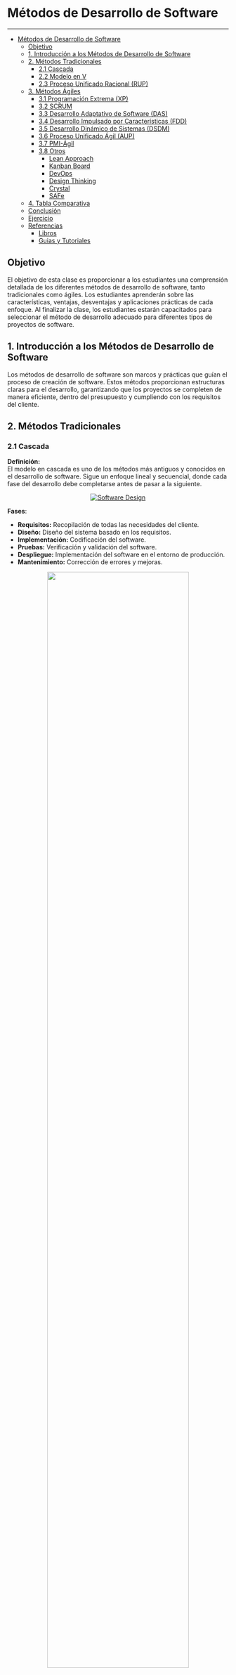 # Métodos de Desarrollo de Software

---

<!-- @import "[TOC]" {cmd="toc" depthFrom=1 depthTo=6 orderedList=false} -->

<!-- code_chunk_output -->

- [Métodos de Desarrollo de Software](#métodos-de-desarrollo-de-software)
  - [Objetivo](#objetivo)
  - [1. Introducción a los Métodos de Desarrollo de Software](#1-introducción-a-los-métodos-de-desarrollo-de-software)
  - [2. Métodos Tradicionales](#2-métodos-tradicionales)
    - [2.1 Cascada](#21-cascada)
    - [2.2 Modelo en V](#22-modelo-en-v)
    - [2.3 Proceso Unificado Racional (RUP)](#23-proceso-unificado-racional-rup)
  - [3. Métodos Ágiles](#3-métodos-ágiles)
    - [3.1 Programación Extrema (XP)](#31-programación-extrema-xp)
    - [3.2 SCRUM](#32-scrum)
    - [3.3 Desarrollo Adaptativo de Software (DAS)](#33-desarrollo-adaptativo-de-software-das)
    - [3.4 Desarrollo Impulsado por Características (FDD)](#34-desarrollo-impulsado-por-características-fdd)
    - [3.5 Desarrollo Dinámico de Sistemas (DSDM)](#35-desarrollo-dinámico-de-sistemas-dsdm)
    - [3.6 Proceso Unificado Ágil (AUP)](#36-proceso-unificado-ágil-aup)
    - [3.7 PMI-Ágil](#37-pmi-ágil)
    - [3.8 Otros](#38-otros)
      - [Lean Approach](#lean-approach)
      - [Kanban Board](#kanban-board)
      - [DevOps](#devops)
      - [Design Thinking](#design-thinking)
      - [Crystal](#crystal)
      - [SAFe](#safe)
  - [4. Tabla Comparativa](#4-tabla-comparativa)
  - [Conclusión](#conclusión)
  - [Ejercicio](#ejercicio)
  - [Referencias](#referencias)
    - [Libros](#libros)
    - [Guias y Tutoriales](#guias-y-tutoriales)

<!-- /code_chunk_output -->



## Objetivo

El objetivo de esta clase es proporcionar a los estudiantes una comprensión detallada de los diferentes métodos de desarrollo de software, tanto tradicionales como ágiles. Los estudiantes aprenderán sobre las características, ventajas, desventajas y aplicaciones prácticas de cada enfoque. Al finalizar la clase, los estudiantes estarán capacitados para seleccionar el método de desarrollo adecuado para diferentes tipos de proyectos de software.


## 1. Introducción a los Métodos de Desarrollo de Software

Los métodos de desarrollo de software son marcos y prácticas que guían el proceso de creación de software. Estos métodos proporcionan estructuras claras para el desarrollo, garantizando que los proyectos se completen de manera eficiente, dentro del presupuesto y cumpliendo con los requisitos del cliente.


## 2. Métodos Tradicionales

### 2.1 Cascada

**Definición:**  
El modelo en cascada es uno de los métodos más antiguos y conocidos en el desarrollo de software. Sigue un enfoque lineal y secuencial, donde cada fase del desarrollo debe completarse antes de pasar a la siguiente.

<div align="center">

[![Software Design](https://img.youtube.com/vi/Y_A0E1ToC_I/hqdefault.jpg)](https://www.youtube.com/watch?v=Y_A0E1ToC_I)

</div>

**Fases**:  
- **Requisitos:** Recopilación de todas las necesidades del cliente.
- **Diseño:** Diseño del sistema basado en los requisitos.
- **Implementación:** Codificación del software.
- **Pruebas:** Verificación y validación del software.
- **Despliegue:** Implementación del software en el entorno de producción.
- **Mantenimiento:** Corrección de errores y mejoras.

<div align="center">
<img src="https://kruschecompany.com/wp-content/uploads/2021/09/Waterfall-methodology-infographic-showing-software-development-models-linear-life-cycle-phases-1536x1229.jpg" width=80%>
</div>

[What is the Waterfall software development methodology and is it still relevant?](https://kruschecompany.com/waterfall-software-development-methodology/)


</div>

**Ventajas:**  
- Simple y fácil de entender y utilizar.
- Adecuado para proyectos pequeños con requisitos claros y definidos.

**Desventajas:**  
- Poco flexible; difícil de retroceder a fases anteriores.
- Riesgo elevado si los requisitos no se comprenden completamente desde el principio.

**Ejemplo Práctico:**  
Desarrollo de software para sistemas integrados donde los requisitos son muy claros y no cambiarán.

### 2.2 Modelo en V

**Definición:**  
El modelo en V es una extensión del modelo en cascada, pero enfatiza la verificación y validación en cada fase del desarrollo.

**Fases:**
- Similar al modelo en cascada, pero con un enfoque paralelo en la prueba y desarrollo.

<div align="center">
<img src="https://www.bdtask.com/blog/assets/plugins/ckfinder/core/connector/php/uploads/images/diagram-of-v-model.jpg" width=80%>
</div>

[V Model In Software Development-Best Practice in SDLC Process](https://www.bdtask.com/blog/v-model-in-software-development)


**Ventajas:**  
- Mayor enfoque en las pruebas desde el principio.
- Adecuado para proyectos donde la calidad es crítica.

**Desventajas:**  
- Como el modelo en cascada, es inflexible y no maneja bien los cambios en los requisitos.

**Ejemplo Práctico:**  
Desarrollo de software para sistemas de control crítico, como software médico o aeroespacial.

### 2.3 Proceso Unificado Racional (RUP)

**Definición:**  
RUP es un marco iterativo que permite la personalización de procesos. Se basa en la creación de modelos visuales del sistema y en la iteración a través de varias fases del ciclo de vida del software.

<div align="center">

[![Software Design](https://img.youtube.com/vi/caLs9vlqSs4/hqdefault.jpg)](https://www.youtube.com/watch?v=caLs9vlqSs4)

</div>

**Fases:**  
- **Inicio:** Definición de la visión del proyecto.
- **Elaboración:** Análisis de requisitos y diseño del sistema.
- **Construcción:** Desarrollo y prueba de componentes.
- **Transición:** Despliegue y entrega del producto final.


<center>
<table>
<tr>
</tr>
<tr>
<td>

<div align="center">
<img src="https://cdn.sketchbubble.com/pub/media/catalog/product/optimized1/1/f/1f26a4b2de8657ecc76f9e29a56e6083b48c21cd0ff0be1fcc0aeca003f8f107/rational-unified-process-mc-slide1.png" width=100%>
</div>

</td>
<td>

<div align="center">
<img src="https://cdn.sketchbubble.com/pub/media/catalog/product/optimized1/9/d/9de4b0672a98679eb5c82edc7636bc6910c0d68b0c630e7a16053c861f8f2b28/rational-unified-process-mc-slide5.png" width=100%>
</div>

</td>
</tr>
</table>
</center>

[Rational Unified Process PowerPoint and Google Slides Template](https://www.sketchbubble.com/en/presentation-rational-unified-process.html)

**Ventajas:**  
- Flexible y adaptable a diferentes tipos de proyectos.
- Enfoque iterativo que permite mejoras continuas.

**Desventajas:**  
- Puede ser complejo y difícil de gestionar en proyectos más pequeños.
- Requiere una gran cantidad de documentación y seguimiento.

**Ejemplo Práctico:**  
Desarrollo de sistemas empresariales grandes y complejos que requieren flexibilidad y adaptación continua.


## 3. Métodos Ágiles

**Definición**
Los métodos ágiles son un conjunto de enfoques de desarrollo de software diseñados para promover la flexibilidad, la colaboración y la entrega continua de valor en entornos de proyectos que requieren adaptabilidad. Surgieron en respuesta a las limitaciones de los métodos tradicionales, que a menudo son demasiado rígidos, para enfrentar los cambios rápidos en los requisitos del cliente y en el entorno del proyecto.  Promueven la flexibilidad, la colaboración y la entrega rápida de software funcional.

**Características Clave de los Métodos Ágiles:**

1. **Iterativos e Incrementales:**
   - En lugar de intentar desarrollar un sistema completo de una sola vez, los métodos ágiles dividen el trabajo en pequeños incrementos funcionales que se completan en iteraciones cortas, típicamente de dos a cuatro semanas. Cada iteración produce un incremento de software que se puede probar, revisar y mejorar en función del feedback recibido.

2. **Colaboración Estrecha con el Cliente:**
   - Los métodos ágiles fomentan una colaboración continua con el cliente o con un representante del cliente (como el Product Owner en Scrum). Esto asegura que el equipo de desarrollo entienda completamente los requisitos del cliente y pueda adaptarse rápidamente a los cambios en esos requisitos.

3. **Equipos Autogestionados:**
   - Los equipos en un entorno ágil son generalmente pequeños, multifuncionales y autogestionados. Esto significa que el equipo tiene la autonomía para decidir cómo cumplir con los objetivos del proyecto, lo que fomenta la innovación y la eficiencia.

4. **Respuesta Rápida al Cambio:**
   - Uno de los principios fundamentales de los métodos ágiles es la capacidad de adaptarse al cambio, incluso en etapas tardías del desarrollo. Esto contrasta con los métodos tradicionales, donde los cambios a menudo son costosos y difíciles de implementar.

5. **Entrega Continua de Valor:**
   - En lugar de esperar hasta el final del proyecto para entregar el producto final, los métodos ágiles buscan entregar valor al cliente de manera continua a lo largo del ciclo de vida del proyecto. Esto se logra a través de entregas frecuentes y funcionales que pueden ser evaluadas y utilizadas por el cliente.

**Manifiesto Ágil:**
El Manifiesto Ágil, publicado en 2001 por un grupo de 17 desarrolladores de software, establece los valores y principios fundamentales que guían los métodos ágiles. Los cuatro valores principales del manifiesto son:

1. **Individuos e interacciones sobre procesos y herramientas.**
2. **Software funcionando sobre documentación extensiva.**
3. **Colaboración con el cliente sobre negociación de contratos.**
4. **Responder al cambio sobre seguir un plan.**

Además, el manifiesto se acompaña de 12 principios que detallan cómo aplicar estos valores en la práctica, enfatizando la entrega temprana y continua de software, la simplicidad, y la mejora continua del equipo y el producto.

**Ventajas de los Métodos Ágiles:**

- **Mayor Flexibilidad:** Permiten adaptarse rápidamente a los cambios en los requisitos y en las prioridades del cliente.
- **Mayor Participación del Cliente:** Fomenta una comunicación constante y la colaboración con el cliente, lo que reduce el riesgo de malentendidos y errores en los requisitos.
- **Mejora Continua:** A través de la retrospección y la entrega continua de incrementos de software, los equipos ágiles pueden mejorar sus procesos y productos de manera continua.
- **Reducción del Riesgo:** Al trabajar en ciclos cortos y entregar funcionalidad continuamente, los riesgos se identifican y mitigan más rápidamente.

Los métodos ágiles han transformado la industria del software, brindando un enfoque más dinámico y centrado en el cliente para la gestión y ejecución de proyectos. Son particularmente útiles en entornos donde los requisitos son inciertos o pueden cambiar rápidamente, y donde la velocidad de entrega es una prioridad.

<center>
<table>
<tr>
</tr>
<tr>
<td>

<div align="center">

[![Software Design](https://img.youtube.com/vi/8eVXTyIZ1Hs/hqdefault.jpg)](https://www.youtube.com/watch?v=8eVXTyIZ1Hs)

</div>

</td>
<td>

<div align="center">

[![Software Design](https://img.youtube.com/vi/zi7uGg6FVM4/hqdefault.jpg)](https://www.youtube.com/watch?v=zi7uGg6FVM4)

</div>

</td>
</tr>
</table>
</center>

### 3.1 Programación Extrema (XP)

**Definición:**  
XP es un enfoque de desarrollo ágil que enfatiza la simplicidad, la comunicación, la retroalimentación y el coraje. Se centra en entregas frecuentes de software funcional y en la adaptación constante a los cambios en los requisitos.

<div align="center">

[![Software Design](https://img.youtube.com/vi/p3Zl6dLGILU/hqdefault.jpg)](https://www.youtube.com/watch?v=p3Zl6dLGILU)

</div>

**Prácticas clave:**  
- **Desarrollo incremental:** Entrega de pequeñas funcionalidades en ciclos cortos.
- **Pruebas constantes:** Pruebas unitarias y de integración continuas.
- **Programación en parejas:** Dos desarrolladores trabajan juntos en una sola tarea para mejorar la calidad del código.

<div align="center">
<img src="https://www.visual-paradigm.com/servlet/editor-content/scrum/the-top-7-popular-agile-development-approaches/sites/7/2018/12/extreme-programming.png" width=90%>
</div>

[The Top 7 Popular Agile Development Approaches](https://www.visual-paradigm.com/scrum/the-top-7-popular-agile-development-approaches/)

**Aspectos Importantes**
- Comunicación
- Simplicidad
- Retroalimentación
- Respeto
- Valentía

**Ventajas:**  
- Alta adaptabilidad a los cambios en los requisitos.
- Mejora continua de la calidad del código.

**Desventajas:**  
- Puede ser difícil de implementar en equipos grandes.
- Requiere un alto nivel de disciplina y comunicación.

**Ejemplo Práctico:**  
Desarrollo de aplicaciones web donde los requisitos pueden cambiar con frecuencia y se requieren entregas rápidas.

### 3.2 SCRUM

**Definición:**  
SCRUM es un marco ágil que organiza el desarrollo en sprints, ciclos cortos de trabajo que normalmente duran entre 2 y 4 semanas. SCRUM se centra en la colaboración, la flexibilidad y la entrega constante de valor.


<center>
<table>
<tr>
</tr>
<tr>
<td>

<div align="center">

[![Software Design](https://img.youtube.com/vi/TRcReyRYIMg/hqdefault.jpg)](https://www.youtube.com/watch?v=TRcReyRYIMg)

</div>

</td>
<td>

<div align="center">

[![Software Design](https://img.youtube.com/vi/2Vt7Ik8Ublw/hqdefault.jpg)](https://www.youtube.com/watch?v=2Vt7Ik8Ublw)

</div>

</td>
</tr>
</table>
</center>

[✋ #3. SCRUM en 👉 6 minutos 👈 | Metodologías Ágiles](https://www.youtube.com/watch?v=HhC75IonpOU) 
[What is Scrum? | Scrum under 3 minutes ](https://www.youtube.com/watch?v=iJ_sl6J8PRg)

**Roles clave:**  
- **Product Owner:** Define las prioridades y gestiona los pendientes (backlog).
- **Scrum Master:** Facilita el proceso SCRUM y elimina obstáculos.
- **Equipo de desarrollo:** Realiza el trabajo necesario para completar las tareas del sprint.

**Eventos clave:**  
- **Sprint Planning:** Planificación del trabajo a realizar en el sprint.
- **Daily Scrum:** Reunión diaria para sincronizar el trabajo y ajustar el plan.
- **Sprint Review:** Revisión del trabajo completado al final del sprint.
- **Sprint Retrospective:** Reflexión sobre el proceso para mejorarlo en el siguiente sprint.


<div align="center">
<img src="https://www.visual-paradigm.com/servlet/editor-content/scrum/the-top-7-popular-agile-development-approaches/sites/7/2018/12/five-scrum-events.png" width=100%>
</div>

[The Top 7 Popular Agile Development Approaches](https://www.visual-paradigm.com/scrum/the-top-7-popular-agile-development-approaches/)

<div align="center">
<img src="https://donetonic.com/wp-content/uploads/2022/10/Procesos-SCRUM-1024x575.png" width=100%>
</div>

[Pasos para configurar tu flujo de trabajo Scrum](https://donetonic.com/es/pasos-para-configurar-tu-flujo-de-trabajo-scrum/)

**Ventajas:**  
- Alta transparencia y visibilidad del progreso.
- Enfoque en la entrega rápida de valor al cliente.

**Desventajas:**  
- Puede ser difícil de aplicar en proyectos donde los requisitos son muy inciertos.
- Requiere un compromiso fuerte del equipo y del Product Owner.

**Ejemplo Práctico:**  
Desarrollo de software comercial donde las prioridades pueden cambiar con frecuencia.

### 3.3 Desarrollo Adaptativo de Software (DAS)

**Definición:**  
DAS es un enfoque ágil que enfatiza la adaptación y la flexibilidad. Está diseñado para proyectos donde los requisitos no se pueden definir por completo desde el principio y pueden cambiar durante el desarrollo.

<div align="center">

[![Software Design](https://img.youtube.com/vi/ePNSAIJ9-Ls/hqdefault.jpg)](https://www.youtube.com/watch?v=ePNSAIJ9-Ls)

</div>

[Desarrollo Adaptativo de Software](https://www.youtube.com/watch?v=rm9mTPV0_YM)

**Fases:**  
- **Especulación:** Planificación inicial con la comprensión de que los cambios son inevitables.
- **Colaboración:** Trabajo en equipo para resolver problemas a medida que surgen.
- **Aprendizaje:** Reflexión continua sobre lo que funciona y lo que no.

<div>
<img src="https://media.geeksforgeeks.org/wp-content/uploads/20240628160315/asd1.webp" width=100%>
</div>

[What is Adaptive Software Development (ASD)?](https://www.geeksforgeeks.org/adaptive-software-development-asd/)

**Ventajas:**  
- Excelente para proyectos con alta incertidumbre.
- Fomenta la innovación y la experimentación.

**Desventajas:**  
- Puede ser difícil de gestionar si el equipo no está acostumbrado a la incertidumbre.
- Requiere una comunicación constante y efectiva.

**Ejemplo Práctico:**  
Proyectos de I+D donde la innovación y la experimentación son clave.

### 3.4 Desarrollo Impulsado por Características (FDD)

**Definición:**  
FDD es un enfoque ágil que se centra en la entrega de características de software que aportan valor al cliente. El desarrollo se organiza en torno a la construcción de características definidas de manera clara.


<div align="center">

[![Software Design](https://img.youtube.com/vi/mmlOgBWLVO4/hqdefault.jpg)](https://www.youtube.com/watch?v=mmlOgBWLVO4)

</div>


**Etapas:**  
- **Desarrollo del modelo:** Creación de un modelo general del sistema.
- **Construcción de la lista de características:** Identificación de todas las características del sistema.
- **Planificación por característica:** Definición de un plan de desarrollo basado en la entrega de cada característica.
- **Diseño por característica:** Diseño detallado de cada característica.
- **Construcción por característica:** Desarrollo y prueba de cada característica.

<div>
<img src="https://lvivity.com/wp-content/uploads/2020/06/fdd-steps.jpg" width=100%>
</div>

[7 Things You Need to Know About Feature Driven Development](https://lvivity.com/7-things-about-feature-driven-development)


**Ventajas:**  
- Enfoque en la entrega constante de valor al cliente.
- Adecuado para proyectos donde las características son bien comprendidas y pueden priorizarse.

**Desventajas:**  
- Puede no ser adecuado para proyectos muy complejos o donde las características son difíciles de definir desde el principio.
- Requiere una planificación detallada y una gestión efectiva.

**Ejemplo Práctico:**  
Desarrollo de sistemas de comercio electrónico donde las características clave como el catálogo de productos, el carrito de compras, y el procesamiento de pagos deben ser implementadas de manera prioritaria.

### 3.5 Desarrollo Dinámico de Sistemas (DSDM)

**Definición:**  
DSDM es un enfoque ágil que se centra en la entrega de software funcional en plazos ajustados. Promueve la colaboración, la calidad y la entrega incremental.


<center>
<table>
<tr>
</tr>
<tr>
<td>

<div align="center">

[![Software Design](https://img.youtube.com/vi/KIydGplAVo4/hqdefault.jpg)](https://www.youtube.com/watch?v=KIydGplAVo4)

</div>

</td>
<td>

<div align="center">

[![Software Design](https://img.youtube.com/vi/rIlcaPEGpyg/hqdefault.jpg)](https://www.youtube.com/watch?v=rIlcaPEGpyg)

</div>

</td>
</tr>
</table>
</center>

**Principios clave:**  
- **Entrega a tiempo:** Cumplir con los plazos es más importante que completar todas las características.
- **Colaboración:** Trabajar estrechamente con los stakeholders.
- **Entrega incremental:** Entrega de software en pequeños incrementos funcionales.

**Fases:**

- Pre-proyecto
- Estudio de viabilidad
- Estudio de negocio
- Iteración del modelo funcional
- Diseño y construcción de la iteración
- Implementación
- Post-proyecto

<div align="center">
<img src="https://www.toolsqa.com/gallery/Agile%20-%20Scrum/3.Feasibility-Study-and-Business-Study-in-DSDM.webp" width=90%>
</div>

[DSDM : A Step-by-Step-Guide [2019]](https://www.toolsqa.com/agile/dsdm-guide/)

**Ventajas:**  
- Excelente para proyectos con plazos estrictos.
- Enfoque en la entrega rápida de valor.

**Desventajas:**  
- Puede ser difícil de aplicar en proyectos donde la calidad completa es crítica.
- Requiere una fuerte colaboración entre el equipo de desarrollo y los stakeholders.

**Ejemplo Práctico:**  
Proyectos donde el tiempo de comercialización es crítico, como en el desarrollo de productos para mercados muy competitivos.


### 3.6 Proceso Unificado Ágil (AUP)

**Definición:**  
AUP es una simplificación de RUP (Proceso Unificado Racional) que integra principios ágiles, buscando un equilibrio entre la disciplina de RUP y la flexibilidad de los métodos ágiles.  

Es un proceso de desarrollo iterativo e incremental. Las fases de elaboración, construcción y transición se dividen en una serie de iteraciones temporizadas. (En un proyecto de gran envergadura, la fase de inicio también puede dividirse en iteraciones). Cada iteración da lugar a un incremento, que es una versión del sistema que contiene una funcionalidad añadida o mejorada en comparación con la versión anterior. 

<div align="center">

[![Software Design](https://img.youtube.com/vi/oFbr-EcWJ4I/hqdefault.jpg)](https://www.youtube.com/watch?v=oFbr-EcWJ4I)

</div>

**Fases:**
- **Inicio, Elaboración, Construcción y Transición:** Similares a las fases de RUP, pero con un enfoque en la entrega incremental y continua de valor al cliente.
- **Iteración y Retroalimentación:** Al igual que en otros enfoques ágiles, AUP se basa en la iteración y la retroalimentación continua para ajustar y mejorar el software a medida que avanza el desarrollo.

<div align="center">
<img src="https://www.slideteam.net/media/catalog/product/cache/1280x720/a/u/aup_software_development_phases_of_each_workflow_in_agile_unified_process_slide01.jpg" width=90%>
</div>

<div align="center">
<img src="https://upload.wikimedia.org/wikipedia/commons/d/d9/UnifiedProcessProjectProfile20060708.png" width=60%>
</div>


<div align="center">
<img src="https://www.slideteam.net/media/catalog/product/cache/1280x720/a/u/aup_software_development_7_disciplines_of_agile_unified_process_slide01.jpg" width=90%>
</div>




**Ventajas:**
- **Flexibilidad:** Combina la estructura de un proceso unificado con la adaptabilidad de los métodos ágiles, permitiendo ajustar los requisitos y prioridades a medida que se desarrolla el proyecto.
- **Enfoque en la Calidad:** Mantiene el enfoque en la calidad y en la entrega continua de valor, lo que es especialmente útil en proyectos grandes y complejos.

**Desventajas:**
- **Complejidad:** Aunque es una versión simplificada de RUP, AUP todavía puede ser más complejo que otros métodos ágiles más ligeros como SCRUM.
- **Requiere Disciplina:** Para implementar AUP de manera efectiva, se requiere una disciplina considerable en la planificación y ejecución.

**Ejemplo Práctico:**  
Proyectos de desarrollo de software empresarial que requieren un enfoque más estructurado pero que también necesitan adaptarse rápidamente a los cambios en el mercado o en las necesidades del cliente.

### 3.7 PMI-Ágil

**Definición:**  
PMI-Ágil es una combinación del enfoque tradicional de gestión de proyectos del Project Management Institute (PMI) con principios ágiles. Este enfoque busca integrar las mejores prácticas de la gestión de proyectos con la flexibilidad y adaptabilidad de los métodos ágiles.


<div align="center">

[![Software Design](https://img.youtube.com/vi/3DMi4T8Y_Dg/hqdefault.jpg)](https://www.youtube.com/watch?v=3DMi4T8Y_Dg)

</div>


**Características Clave:**

- **Integración de Marcos:** Combina prácticas de gestión de proyectos tradicionales, como las contenidas en el PMBOK (Project Management Body of Knowledge), con marcos ágiles como SCRUM, XP, o Kanban.
- **Enfoque en el Valor:** Prioriza la entrega de valor al cliente de manera continua, adaptando el alcance y las prioridades del proyecto según sea necesario.
- **Gestión Híbrida:** Permite que diferentes partes del proyecto se gestionen utilizando enfoques diferentes. Por ejemplo, la planificación global del proyecto podría seguir un enfoque tradicional, mientras que la ejecución podría utilizar métodos ágiles.

**Ventajas:**

- **Flexibilidad:** Permite adaptar el enfoque de gestión a las necesidades específicas del proyecto y del cliente.
- **Mejora de la Comunicación:** Fomenta la colaboración continua entre los equipos y los stakeholders.
- **Mejora en la Gestión de Riesgos:** Combina la previsibilidad y el control de los métodos tradicionales con la adaptabilidad de los métodos ágiles, lo que facilita una mejor gestión de los riesgos.

**Desventajas:**

- **Complejidad:** Requiere una comprensión profunda tanto de las metodologías tradicionales como de las ágiles, lo que puede dificultar su implementación.
- **Resistencia al Cambio:** En organizaciones con una fuerte cultura de gestión de proyectos tradicional, puede haber resistencia a la adopción de prácticas ágiles.

**Ejemplo Práctico:**

Un proyecto de desarrollo de software en una gran organización que utiliza prácticas tradicionales de gestión de proyectos (como la planificación y el control detallado de costos) pero necesita la flexibilidad de los métodos ágiles para adaptarse rápidamente a los cambios en los requisitos del cliente.

**Herramientas y Técnicas:**

- **Agile Project Management (APM):** Una herramienta que combina las prácticas del PMI con la agilidad.
- **Scrum of Scrums:** Una técnica para coordinar múltiples equipos ágiles en un entorno de proyecto más grande.
- **Burn-Down Charts y Burn-Up Charts:** Gráficos utilizados para seguir el progreso del proyecto en entornos ágiles.

**PMI y Certificación:**

- **PMI-ACP (Agile Certified Practitioner):** Una certificación ofrecida por PMI que valida el conocimiento y la experiencia en la gestión de proyectos ágiles.
- **PMBOK Guide - Seventh Edition:** Incluye principios ágiles como parte de las mejores prácticas de gestión de proyectos.


<div align="center">

[![Software Design](https://img.youtube.com/vi/K7YMEFjh724/hqdefault.jpg)](https://www.youtube.com/watch?v=K7YMEFjh724)

</div>

### 3.8 Otros

#### Lean Approach

<div align="center">
<img src="https://www.visual-paradigm.com/servlet/editor-content/scrum/the-top-7-popular-agile-development-approaches/sites/7/2020/01/lean-principles.png" widht=90%>
</div>

#### Kanban Board

<div align="center">
<img src="https://www.visual-paradigm.com/servlet/editor-content/scrum/the-top-7-popular-agile-development-approaches/sites/7/2020/01/kanban-board.png" widht=90%>
</div>

[The Top 7 Popular Agile Development Approaches](https://www.visual-paradigm.com/scrum/the-top-7-popular-agile-development-approaches/)

#### DevOps

<div align="center">
<img src="https://agilefirst.io/content/images/size/w2000/2022/06/agile-devops.png  " widht=90%>
</div>

[Agile DevOps](https://agilefirst.io/agile-devops/)

#### Design Thinking

#### Crystal

#### SAFe

## 4. Tabla Comparativa

| **Método** | **Características** | **Ventajas** | **Desventajas** | **Aplicaciones** |
|-------------------------------------|---------------------------------------------------------------------------------------------------------------------------------------------------------|---------------------------------------------------------------------------------------------------------------------------------------------------------------------------------|--------------------------------------------------------------------------------------------------------------------------------------------------------------------------------|-------------------------------------------------------------------------------------------------------|
| **Cascada**                         | - Secuencial <br> - Fases claramente definidas (Requisitos, Diseño, Implementación, Verificación, Mantenimiento)                                          | - Fácil de entender y gestionar <br> - Buen control de proyecto <br> - Adecuado para proyectos con requisitos claros y bien definidos                                           | - Difícil de adaptar a cambios <br> - Riesgo de errores tardíos <br> - No se ajusta bien a proyectos con requisitos cambiantes                                                  | - Proyectos con requisitos bien definidos y estables                                                                 |
| **Modelo en V**                     | - Similar a Cascada, pero con pruebas en paralelo <br> - Enfatiza la verificación y validación en cada fase                                              | - Mejora la calidad mediante pruebas continuas <br> - Estructura clara y organizada <br> - Buena trazabilidad entre desarrollo y pruebas                                        | - Similar a Cascada en términos de falta de flexibilidad <br> - No se adapta bien a proyectos con cambios frecuentes en los requisitos                                          | - Proyectos críticos en los que la validación es clave                                                                  |
| **RUP (Proceso Unificado Racional)**| - Iterativo e incremental <br> - Cuatro fases principales: Inicio, Elaboración, Construcción, Transición <br> - Fuerte enfoque en la arquitectura         | - Adaptable a diferentes tipos de proyectos <br> - Buen manejo de riesgos <br> - Enfoque iterativo que permite ajustes continuos                                               | - Complejidad en la implementación <br> - Requiere un esfuerzo considerable en documentación <br> - Puede ser costoso                                                          | - Proyectos de software grandes y complejos                                                                            |
| **XP (Extreme Programming)**        | - Ágil <br> - Fomenta la colaboración intensa <br> - Desarrollo en iteraciones cortas <br> - Pruebas unitarias continuas                                  | - Alta calidad de código <br> - Flexibilidad y capacidad de respuesta a cambios <br> - Entrega rápida y continua de software funcional                                           | - Requiere alta participación del cliente <br> - Puede ser difícil de gestionar en equipos grandes <br> - Alto grado de disciplina y comunicación necesaria                     | - Proyectos de desarrollo de software pequeños a medianos, con requisitos cambiantes                                    |
| **SCRUM**                           | - Ágil <br> - Basado en sprints de duración fija <br> - Roles definidos (Scrum Master, Product Owner, Equipo de Desarrollo)                                | - Fomenta la adaptabilidad y la entrega continua <br> - Mejora la transparencia y la comunicación <br> - Incrementos funcionales regulares                                      | - Puede ser difícil de escalar en proyectos muy grandes <br> - Requiere un cambio cultural y organizacional para su implementación efectiva                                     | - Proyectos donde los requisitos pueden cambiar frecuentemente                                                            |
| **DAS (Desarrollo Ágil de Software)**| - Ágil <br> - Iterativo e incremental <br> - Fuerte enfoque en la colaboración y el cliente                                                              | - Fomenta la adaptabilidad y la entrega continua <br> - Mejora la transparencia y la comunicación <br> - Flexibilidad en la respuesta a cambios                                  | - Requiere alta participación del cliente <br> - Puede ser difícil de gestionar en equipos grandes <br> - No es adecuado para proyectos con requisitos muy estables            | - Proyectos que requieren una entrega rápida y adaptación continua                                                      |
| **Desarrollo Dinámico de Sistemas** | - Ágil <br> - Iterativo e incremental <br> - Fuerte enfoque en la colaboración y la flexibilidad                                                          | - Flexible y adaptable a cambios <br> - Participación activa de los usuarios <br> - Enfocado en la entrega de valor                                                              | - Requiere alta participación del cliente <br> - Puede ser difícil de gestionar en equipos grandes <br> - No es adecuado para proyectos con requisitos muy estables            | - Proyectos con un enfoque en la entrega rápida de valor                                                                  |
| **Impulsado por Características**   | - Ágil <br> - Basado en el desarrollo y entrega de características individuales <br> - Enfocado en la funcionalidad específica                           | - Fomenta la adaptabilidad y la entrega continua <br> - Mejora la transparencia y la comunicación <br> - Flexibilidad en la respuesta a cambios                                  | - Requiere alta participación del cliente <br> - Puede ser difícil de gestionar en equipos grandes <br> - No es adecuado para proyectos con requisitos muy estables            | - Proyectos que requieren una entrega rápida y adaptación continua                                                      |
| **Proceso Unificado Ágil (AUP)**    | - Iterativo e incremental <br> - Basado en RUP con principios ágiles <br> - Fases de inicio, elaboración, construcción, transición                         | - Combina estructura con flexibilidad <br> - Buen manejo de riesgos <br> - Ajustes continuos en respuesta a cambios                                                             | - Más complejo que otros métodos ágiles <br> - Requiere disciplina en la planificación y ejecución <br> - Puede ser costoso en tiempo y recursos                              | - Proyectos grandes y complejos que requieren estructura pero con necesidad de adaptabilidad                              |
| **PMI-Ágil**                        | - Híbrido <br> - Combina prácticas tradicionales de PMI con principios ágiles <br> - Integración de PMBOK con SCRUM, XP, y otros marcos ágiles              | - Flexibilidad para adaptarse a diferentes proyectos <br> - Mejora en la gestión de riesgos <br> - Buena comunicación y colaboración continua                                    | - Requiere comprensión profunda de ambas metodologías <br> - Complejidad en su implementación <br> - Posible resistencia en entornos tradicionales                            | - Proyectos grandes y complejos en entornos empresariales                                                                 |

Esta tabla proporciona una visión general de las diferencias y similitudes entre los diversos métodos de desarrollo de software, facilitando la elección del enfoque más adecuado según las características específicas del proyecto.


## Conclusión

La clase sobre métodos de desarrollo de software ha explorado un amplio espectro de enfoques, desde los tradicionales como el modelo en cascada y el modelo en V, hasta los ágiles como SCRUM y XP, incluyendo también enfoques híbridos como PMI-Ágil y AUP. Cada método tiene sus propias fortalezas y debilidades, lo que resalta la importancia de seleccionar el enfoque adecuado para cada proyecto en función de factores como el tamaño del proyecto, la claridad de los requisitos, y la necesidad de adaptabilidad.

En un entorno de desarrollo de software cada vez más dinámico y complejo, comprender estos métodos es esencial para gestionar proyectos de manera efectiva, asegurando la entrega de valor al cliente y la satisfacción de los requisitos de calidad y tiempo. Los estudiantes deben estar preparados para aplicar estos conocimientos en situaciones del mundo real, seleccionando y adaptando el método de desarrollo más adecuado para cada circunstancia, contribuyendo así al éxito de los proyectos de software.

## Ejercicio

Basados en el problema asignado, seleccionen una metodología tradicional y 3 tipo ágil para diseñar una solución al problema. De ser necesario inventen los requisitos y emulen los roles que se necesitan para cada metodología. 

## Referencias

### Libros

- Pressman, R. S. (2014). *Software Engineering: A Practitioner's Approach* (8th Edition). McGraw-Hill.
- Sommerville, I. (2015). *Software Engineering* (10th Edition). Pearson.
- Beck, K. (2004). *Extreme Programming Explained: Embrace Change* (2nd Edition). Addison-Wesley.
- Schwaber, K., & Sutherland, J. (2017). *The Scrum Guide*. Scrum.org.
- Larman, C. (2004). *Agile and Iterative Development: A Manager's Guide*. Addison-Wesley.

### Guias y Tutoriales

- [Project Management Institute - Agile Certified Practitioner (PMI-ACP)](https://www.pmi.org/certifications/agile-acp)
- [PMI's Pulse of the Profession](https://www.pmi.org/learning/thought-leadership/pulse)